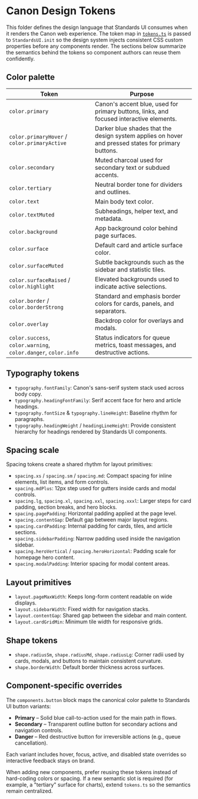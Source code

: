 # Canon Design Tokens

This folder defines the design language that Standards UI consumes when it renders the Canon web experience. The token map in [`tokens.ts`](./tokens.ts) is passed to `StandardsUI.init` so the design system injects consistent CSS custom properties before any components render. The sections below summarize the semantics behind the tokens so component authors can reuse them confidently.

## Color palette

| Token | Purpose |
| --- | --- |
| `color.primary` | Canon's accent blue, used for primary buttons, links, and focused interactive elements. |
| `color.primaryHover` / `color.primaryActive` | Darker blue shades that the design system applies on hover and pressed states for primary buttons. |
| `color.secondary` | Muted charcoal used for secondary text or subdued accents. |
| `color.tertiary` | Neutral border tone for dividers and outlines. |
| `color.text` | Main body text color. |
| `color.textMuted` | Subheadings, helper text, and metadata. |
| `color.background` | App background color behind page surfaces. |
| `color.surface` | Default card and article surface color. |
| `color.surfaceMuted` | Subtle backgrounds such as the sidebar and statistic tiles. |
| `color.surfaceRaised` / `color.highlight` | Elevated backgrounds used to indicate active selections. |
| `color.border` / `color.borderStrong` | Standard and emphasis border colors for cards, panels, and separators. |
| `color.overlay` | Backdrop color for overlays and modals. |
| `color.success`, `color.warning`, `color.danger`, `color.info` | Status indicators for queue metrics, toast messages, and destructive actions. |

## Typography tokens

- `typography.fontFamily`: Canon's sans-serif system stack used across body copy.
- `typography.headingFontFamily`: Serif accent face for hero and article headings.
- `typography.fontSize` & `typography.lineHeight`: Baseline rhythm for paragraphs.
- `typography.headingWeight` / `headingLineHeight`: Provide consistent hierarchy for headings rendered by Standards UI components.

## Spacing scale

Spacing tokens create a shared rhythm for layout primitives:

- `spacing.xs` / `spacing.sm` / `spacing.md`: Compact spacing for inline elements, list items, and form controls.
- `spacing.mdPlus`: 12px step used for gutters inside cards and modal controls.
- `spacing.lg`, `spacing.xl`, `spacing.xxl`, `spacing.xxxl`: Larger steps for card padding, section breaks, and hero blocks.
- `spacing.pagePadding`: Horizontal padding applied at the page level.
- `spacing.contentGap`: Default gap between major layout regions.
- `spacing.cardPadding`: Internal padding for cards, tiles, and article sections.
- `spacing.sidebarPadding`: Narrow padding used inside the navigation sidebar.
- `spacing.heroVertical` / `spacing.heroHorizontal`: Padding scale for homepage hero content.
- `spacing.modalPadding`: Interior spacing for modal content areas.

## Layout primitives

- `layout.pageMaxWidth`: Keeps long-form content readable on wide displays.
- `layout.sidebarWidth`: Fixed width for navigation stacks.
- `layout.contentGap`: Shared gap between the sidebar and main content.
- `layout.cardGridMin`: Minimum tile width for responsive grids.

## Shape tokens

- `shape.radiusSm`, `shape.radiusMd`, `shape.radiusLg`: Corner radii used by cards, modals, and buttons to maintain consistent curvature.
- `shape.borderWidth`: Default border thickness across surfaces.

## Component-specific overrides

The `components.button` block maps the canonical color palette to Standards UI button variants:

- **Primary** – Solid blue call-to-action used for the main path in flows.
- **Secondary** – Transparent outline button for secondary actions and navigation controls.
- **Danger** – Red destructive button for irreversible actions (e.g., queue cancellation).

Each variant includes hover, focus, active, and disabled state overrides so interactive feedback stays on brand.

When adding new components, prefer reusing these tokens instead of hard-coding colors or spacing. If a new semantic slot is required (for example, a "tertiary" surface for charts), extend `tokens.ts` so the semantics remain centralized.
